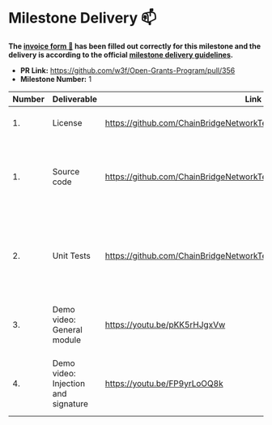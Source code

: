 # Milestone Delivery :mailbox:

**The [invoice form :pencil:](https://forms.gle/8Wx7nxtq8fKrsuEz8) has been filled out correctly for this milestone and the delivery is according to the official [milestone delivery guidelines](https://github.com/w3f/General-Grants-Program/blob/master/grants/milestone-deliverables-guidelines.md).**

- **PR Link:** https://github.com/w3f/Open-Grants-Program/pull/356
- **Milestone Number:** 1

| Number | Deliverable                         | Link                                                                  | Notes                                                                                                                                 |
| ------ | ----------------------------------- | --------------------------------------------------------------------- | ------------------------------------------------------------------------------------------------------------------------------------- |
| 1.     | License                             | https://github.com/ChainBridgeNetworkTeam/Doter/blob/master/LICENSE   | Apache License 2.0                                                                                                                    |
| 1.     | Source code                         | https://github.com/ChainBridgeNetworkTeam/Doter                       | Doter has been launched on [google extension store](https://chrome.google.com/webstore/detail/doter/abamjefkidngfegdjbmffdmbgjgpaobf) |
| 2.     | Unit Tests                          | https://github.com/ChainBridgeNetworkTeam/Doter/blob/master/README.md | At project root directory, type `yarn test` in command line to run test case                                                          |
| 3.     | Demo video: General module          | https://youtu.be/pKK5rHJgxVw                                          | screen recording for General module                                                                                                   |
| 4.     | Demo video: Injection and signature | https://youtu.be/FP9yrLoOQ8k                                          | screen recording for Injection and signature                                                                                          |
